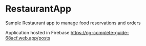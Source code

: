 # RestaurantApp
Sample Restaurant app to manage food reservations and orders

Application hosted in Firebase
https://ng-complete-guide-68acf.web.app/posts
